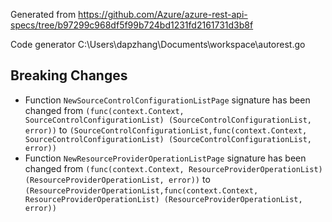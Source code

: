 
Generated from https://github.com/Azure/azure-rest-api-specs/tree/b97299c968df5f99b724bd1231fd2161731d3b8f

Code generator C:\Users\dapzhang\Documents\workspace\autorest.go

## Breaking Changes

- Function `NewSourceControlConfigurationListPage` signature has been changed from `(func(context.Context, SourceControlConfigurationList) (SourceControlConfigurationList, error))` to `(SourceControlConfigurationList,func(context.Context, SourceControlConfigurationList) (SourceControlConfigurationList, error))`
- Function `NewResourceProviderOperationListPage` signature has been changed from `(func(context.Context, ResourceProviderOperationList) (ResourceProviderOperationList, error))` to `(ResourceProviderOperationList,func(context.Context, ResourceProviderOperationList) (ResourceProviderOperationList, error))`

